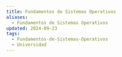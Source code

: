 ```yaml
---
title: Fundamentos de Sistemas Operativos
aliases:
  - Fundamentos de Sistemas Operativos
updated: 2024-09-23
tags:
  - Fundamentos-de-Sistemas-Operativos
  - Universidad
---
```


